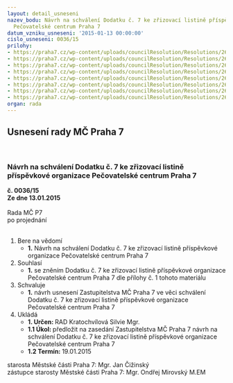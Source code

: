 ```yaml
---
layout: detail_usneseni
nazev_bodu: Návrh na schválení Dodatku č. 7 ke zřizovací listině příspěvkové organizace
  Pečovatelské centrum Praha 7
datum_vzniku_usneseni: '2015-01-13 00:00:00'
cislo_usneseni: 0036/15
prilohy:
- https://praha7.cz/wp-content/uploads/councilResolution/Resolutions/26812/3-15-dodatek_%c4%8d._7.doc
- https://praha7.cz/wp-content/uploads/councilResolution/Resolutions/26812/3-15-zm%c4%8d_zm%c4%9bna_zl.doc
- https://praha7.cz/wp-content/uploads/councilResolution/Resolutions/26812/3-15-pcp7_%c5%be%c3%a1dost_o_zm%c4%9bnu_zl0001.pdf
- https://praha7.cz/wp-content/uploads/councilResolution/Resolutions/26812/3-15-doporu%c4%8den%c3%ad_mhmp.pdf
- https://praha7.cz/wp-content/uploads/councilResolution/Resolutions/26812/3-15-rozhodnuti_komise_o_pouziti_cl_106_odst_2_smlouvy_o_fungovani_eu[1].pdf
- https://praha7.cz/wp-content/uploads/councilResolution/Resolutions/26812/3-15-zl_v%c4%8d._dodatk%c5%af_1-4.doc
- https://praha7.cz/wp-content/uploads/councilResolution/Resolutions/26812/3-15-zl_dod._%c4%8d._5.doc
- https://praha7.cz/wp-content/uploads/councilResolution/Resolutions/26812/3-15-zl_dodatek_%c4%8d._6.pdf
organ: rada
---
```

<div id="ucUsn_pList" class="usn">
	<span><h2>Usnesení rady MČ Praha 7 </h2>
<br></span><div class="standBody">
<span><h3>Návrh na schválení Dodatku č. 7 ke zřizovací listině příspěvkové organizace Pečovatelské centrum Praha 7</h3></span><div class="center">
		<strong>č. 0036/15</strong><br>
	</div>
<div class="center">
		<strong>Ze dne 13.01.2015</strong><br><br>
	</div>Rada MČ P7<br> po projednání<br><br><ol>
<li>Bere na vědomí<ul><li>
<strong>1.</strong> Návrh na schválení Dodatku č. 7 ke zřizovací listině příspěvkové organizace Pečovatelské centrum Praha 7</li></ul>
</li>
<li>Souhlasí<ul><li>
<strong>1.</strong> se zněním Dodatku č. 7 ke zřizovací listině příspěvkové organizace Pečovatelské centrum Praha 7 dle přílohy č. 1 tohoto materiálu</li></ul>
</li>
<li>Schvaluje<ul><li>
<strong>1.</strong> návrh usnesení Zastupitelstva MČ Praha 7 ve věci schválení Dodatku č. 7  ke zřizovací listině příspěvkové organizace Pečovatelské centrum Praha 7</li></ul>
</li>
<li>Ukládá<ul>
<li>
<strong>1. Určen: </strong>RAD Kratochvílová Silvie Mgr.</li>
<li>
<strong>1.1 Úkol: </strong>předložit na zasedání Zastupitelstva MČ Praha 7 návrh na schválení Dodatku č. 7 ke zřizovací listině příspěvkové organizace Pečovatelské centrum Praha 7</li>
<li>
<strong>1.2 Termín: </strong>19.01.2015</li>
</ul>
</li>
</ol>starosta Městské části Praha 7: Mgr. Jan Čižinský<br>zástupce starosty Městské části Praha 7: Mgr. Ondřej Mirovský M.EM 
</div>
</div>